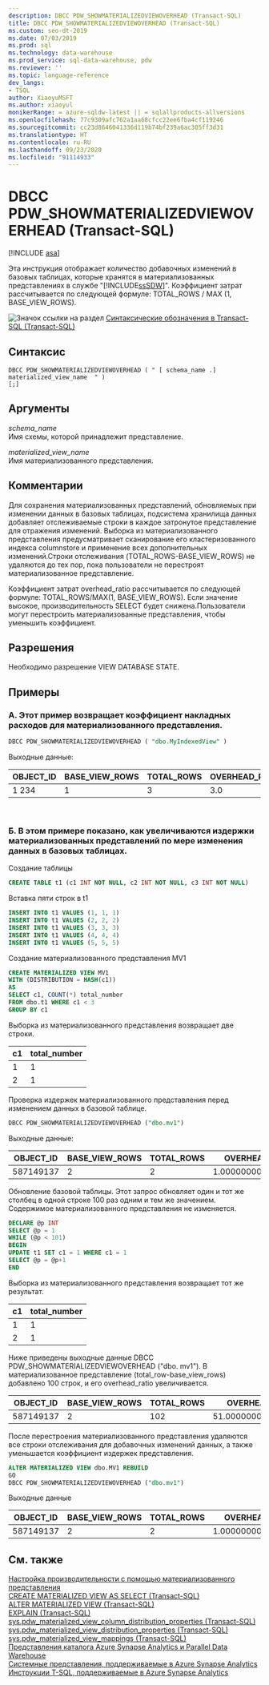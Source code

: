 ```yaml
---
description: DBCC PDW_SHOWMATERIALIZEDVIEWOVERHEAD (Transact-SQL)
title: DBCC PDW_SHOWMATERIALIZEDVIEWOVERHEAD (Transact-SQL)
ms.custom: seo-dt-2019
ms.date: 07/03/2019
ms.prod: sql
ms.technology: data-warehouse
ms.prod_service: sql-data-warehouse, pdw
ms.reviewer: ''
ms.topic: language-reference
dev_langs:
- TSQL
author: XiaoyuMSFT
ms.author: xiaoyul
monikerRange: = azure-sqldw-latest || = sqlallproducts-allversions
ms.openlocfilehash: 77c9309afc762a1aa68cfcc22ee6fba4cf119246
ms.sourcegitcommit: cc23d8646041336d119b74bf239a6ac305ff3d31
ms.translationtype: HT
ms.contentlocale: ru-RU
ms.lasthandoff: 09/23/2020
ms.locfileid: "91114933"
---
```

# <a name="dbcc-pdw_showmaterializedviewoverhead-transact-sql"></a>DBCC PDW_SHOWMATERIALIZEDVIEWOVERHEAD (Transact-SQL)  

[!INCLUDE [asa](../../includes/applies-to-version/asa.md)]

Эта инструкция отображает количество добавочных изменений в базовых таблицах, которые хранятся в материализованных представлениях в службе "[!INCLUDE[ssSDW](../../includes/sssdw-md.md)]". Коэффициент затрат рассчитывается по следующей формуле: TOTAL_ROWS / MAX (1, BASE_VIEW_ROWS).

![Значок ссылки на раздел](../../database-engine/configure-windows/media/topic-link.gif "Значок ссылки на раздел") [Синтаксические обозначения в Transact-SQL &#40;Transact-SQL&#41;](../../t-sql/language-elements/transact-sql-syntax-conventions-transact-sql.md)
  
## <a name="syntax"></a>Синтаксис

```syntaxsql
DBCC PDW_SHOWMATERIALIZEDVIEWOVERHEAD ( " [ schema_name .] materialized_view_name  " )
[;]
```

## <a name="arguments"></a>Аргументы

 *schema_name*     
 Имя схемы, которой принадлежит представление.

*materialized_view_name*   
Имя материализованного представления.

## <a name="remarks"></a>Комментарии

Для сохранения материализованных представлений, обновляемых при изменении данных в базовых таблицах, подсистема хранилища данных добавляет отслеживаемые строки в каждое затронутое представление для отражения изменений. Выборка из материализованного представления предусматривает сканирование его кластеризованного индекса columnstore и применение всех дополнительных изменений.Строки отслеживания (TOTAL_ROWS-BASE_VIEW_ROWS) не удаляются до тех пор, пока пользователи не перестроят материализованное представление.  

Коэффициент затрат overhead_ratio рассчитывается по следующей формуле: TOTAL_ROWS/MAX(1, BASE_VIEW_ROWS).  Если значение высокое, производительность SELECT будет снижена.Пользователи могут перестроить материализованные представления, чтобы уменьшить коэффициент.

## <a name="permissions"></a>Разрешения  
  
Необходимо разрешение VIEW DATABASE STATE.  

## <a name="examples"></a>Примеры  

### <a name="a-this-example-returns-the-overhead-ratio-of-a-materialized-view"></a>A. Этот пример возвращает коэффициент накладных расходов для материализованного представления.

```sql
DBCC PDW_SHOWMATERIALIZEDVIEWOVERHEAD ( "dbo.MyIndexedView" )
```

Выходные данные:

|OBJECT_ID|BASE_VIEW_ROWS|TOTAL_ROWS|OVERHEAD_RATIO|
|--------|--------|--------|--------|  
|1 234|1|3 |3.0 |

</br>

### <a name="b-this-example-shows-how-the-materialized-view-overhead-increases-as-data-changes-in-base-tables"></a>Б. В этом примере показано, как увеличиваются издержки материализованных представлений по мере изменения данных в базовых таблицах.

Создание таблицы
```sql
CREATE TABLE t1 (c1 INT NOT NULL, c2 INT NOT NULL, c3 INT NOT NULL)
```
Вставка пяти строк в t1
```sql
INSERT INTO t1 VALUES (1, 1, 1)
INSERT INTO t1 VALUES (2, 2, 2) 
INSERT INTO t1 VALUES (3, 3, 3) 
INSERT INTO t1 VALUES (4, 4, 4) 
INSERT INTO t1 VALUES (5, 5, 5) 
```
Создание материализованного представления MV1
```sql
CREATE MATERIALIZED VIEW MV1 
WITH (DISTRIBUTION = HASH(c1))  
AS
SELECT c1, COUNT(*) total_number 
FROM dbo.t1 WHERE c1 < 3
GROUP BY c1  
```
Выборка из материализованного представления возвращает две строки.

|c1|total_number|
|--------|--------| 
|1|1| 
|2|1|

Проверка издержек материализованного представления перед изменением данных в базовой таблице.
```sql
DBCC PDW_SHOWMATERIALIZEDVIEWOVERHEAD ("dbo.mv1")
```
Выходные данные:

|OBJECT_ID|BASE_VIEW_ROWS|TOTAL_ROWS|OVERHEAD_RATIO|
|--------|--------|--------|--------|  
|587149137|2|2 |1.00000000000000000 |

Обновление базовой таблицы.  Этот запрос обновляет один и тот же столбец в одной строке 100 раз одним и тем же значением.  Содержимое материализованного представления не изменяется.
```sql
DECLARE @p INT
SELECT @p = 1
WHILE (@p < 101)
BEGIN
UPDATE t1 SET c1 = 1 WHERE c1 = 1
SELECT @p = @p+1
END  
```

Выборка из материализованного представления возвращает тот же результат.  

|c1|total_number|
|--------|--------| 
|1|1| 
|2|1|

Ниже приведены выходные данные DBCC PDW_SHOWMATERIALIZEDVIEWOVERHEAD ("dbo. mv1").  В материализованное представление (total_row-base_view_rows) добавлено 100 строк, и его overhead_ratio увеличивается. 

|OBJECT_ID|BASE_VIEW_ROWS|TOTAL_ROWS|OVERHEAD_RATIO|
|--------|--------|--------|--------|  
|587149137|2|102 |51.00000000000000000 |

После перестроения материализованного представления удаляются все строки отслеживания для добавочных изменений данных, а также уменьшается коэффициент издержек представления.  

```sql
ALTER MATERIALIZED VIEW dbo.MV1 REBUILD
GO
DBCC PDW_SHOWMATERIALIZEDVIEWOVERHEAD ("dbo.mv1")
```
Выходные данные

|OBJECT_ID|BASE_VIEW_ROWS|TOTAL_ROWS|OVERHEAD_RATIO|
|--------|--------|--------|--------|  
|587149137|2|2 |1.00000000000000000 |

## <a name="see-also"></a>См. также

[Настройка производительности с помощью материализованного представления](/azure/sql-data-warehouse/performance-tuning-materialized-views)   
[CREATE MATERIALIZED VIEW AS SELECT &#40;Transact-SQL&#41;](/sql/t-sql/statements/create-materialized-view-as-select-transact-sql?view=azure-sqldw-latest)   
[ALTER MATERIALIZED VIEW &#40;Transact-SQL&#41;](/sql/t-sql/statements/alter-materialized-view-transact-sql?view=azure-sqldw-latest)   
[EXPLAIN &#40;Transact-SQL&#41;](/sql/t-sql/queries/explain-transact-sql?view=azure-sqldw-latest)   
[sys.pdw_materialized_view_column_distribution_properties &#40;Transact-SQL&#41;](/sql/relational-databases/system-catalog-views/sys-pdw-materialized-view-column-distribution-properties-transact-sql?view=azure-sqldw-latest)   
[sys.pdw_materialized_view_distribution_properties &#40;Transact-SQL&#41;](/sql/relational-databases/system-catalog-views/sys-pdw-materialized-view-distribution-properties-transact-sql?view=azure-sqldw-latest)   
[sys.pdw_materialized_view_mappings &#40;Transact-SQL&#41;](/sql/relational-databases/system-catalog-views/sys-pdw-materialized-view-mappings-transact-sql?view=azure-sqldw-latest)   
[Представления каталога Azure Synapse Analytics и Parallel Data Warehouse](../../relational-databases/system-catalog-views/sql-data-warehouse-and-parallel-data-warehouse-catalog-views.md)   
[Системные представления, поддерживаемые в Azure Synapse Analytics](/azure/sql-data-warehouse/sql-data-warehouse-reference-tsql-system-views)   
[Инструкции T-SQL, поддерживаемые в Azure Synapse Analytics](/azure/sql-data-warehouse/sql-data-warehouse-reference-tsql-statements)

